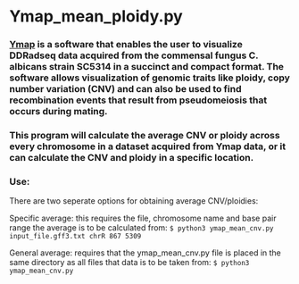 # Ymap_mean_ploidy.py

### [Ymap](http://lovelace.cs.umn.edu/Ymap/) is a software that enables the user to visualize DDRadseq data acquired from the commensal fungus C. albicans strain SC5314 in a succinct and compact format. The software allows visualization of genomic traits like ploidy, copy number variation (CNV) and can also be used to find recombination events that result from pseudomeiosis that occurs during mating. 

### This program will calculate the average CNV or ploidy across every chromosome in a dataset acquired from Ymap data, or it can calculate the CNV and ploidy in a specific location. 

### Use: 
There are two seperate options for obtaining average CNV/ploidies: 

Specific average: this requires the file, chromosome name and base pair range the average is to be calculated from:
`$ python3 ymap_mean_cnv.py input_file.gff3.txt chrR 867 5309`
           
General average: requires that the ymap_mean_cnv.py file is placed in the same directory as all files that data is to be taken from:
`$ python3 ymap_mean_cnv.py`

